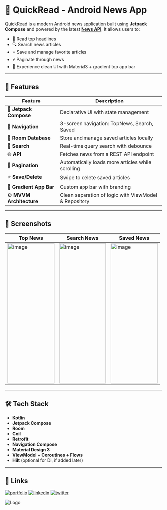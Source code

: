 # 📱 QuickRead - Android News App

QuickRead is a modern Android news application built using **Jetpack Compose** and powered by the latest [**News API**](https://awesomeopensource.com/project/elangosundar/awesome-README-templates). It allows users to:

- 📰 Read top headlines
- 🔍 Search news articles
- ⭐ Save and manage favorite articles
- ⚡ Paginate through news
- 🧠 Experience clean UI with Material3 + gradient top app bar

---

## 🚀 Features

| Feature | Description |
|--------|-------------|
| 🧱 **Jetpack Compose** | Declarative UI with state management |
| 🧭 **Navigation** | 3-screen navigation: TopNews, Search, Saved |
| 💾 **Room Database** | Store and manage saved articles locally |
| 🔎 **Search** | Real-time query search with debounce |
| 🌐 **API** | Fetches news from a REST API endpoint |
| 🧹 **Pagination** | Automatically loads more articles while scrolling |
| ⭐ **Save/Delete** | Swipe to delete saved articles |
| 🎨 **Gradient App Bar** | Custom app bar with branding |
| ⚙️ **MVVM Architecture** | Clean separation of logic with ViewModel & Repository |

---

## 📸 Screenshots

| Top News | Search News | Saved News |
|----------|-------------|-------------|
|<img width="150" height="450" alt="image" src="https://github.com/user-attachments/assets/d8a0a01c-850f-4b6a-b6b4-2fa46e21bdb5" />  |<img width="150" height="450" alt="image" src="https://github.com/user-attachments/assets/8af35727-ab62-464b-817f-ecc7fb9176ed" /> |<img width="150" height="450" alt="image" src="https://github.com/user-attachments/assets/ec52ce8c-244f-4322-bf6f-d8dc5eb563e7" />|

  




---

## 🛠️ Tech Stack

- **Kotlin**
- **Jetpack Compose**
- **Room**
- **Coil**
- **Retrofit**
- **Navigation Compose**
- **Material Design 3**
- **ViewModel + Coroutines + Flows**
- **Hilt** (optional for DI, if added later)

---




## 🔗 Links
[![portfolio](https://img.shields.io/badge/my_portfolio-000?style=for-the-badge&logo=ko-fi&logoColor=white)](https://akash-portfolio-max07.web.app/)
[![linkedin](https://img.shields.io/badge/linkedin-0A66C2?style=for-the-badge&logo=linkedin&logoColor=white)](https://www.linkedin.com/in/asthetix07/)
[![twitter](https://img.shields.io/badge/twitter-1DA1F2?style=for-the-badge&logo=twitter&logoColor=white)](https://x.com/asthetix__07/)


![Logo](https://www.gstatic.com/devrel-devsite/prod/vfbd11e784c22f4aaa184963b528a22b42504e1842229d6f6f6b59838a38023ff/android/images/lockup.png)

